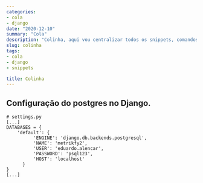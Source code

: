 ```yaml
---
categories:
- cola
- django
date: "2020-12-10"
summary: "Cola"
description: "Colinha, aqui vou centralizar todos os snippets, comandos e tudo o que for útil para facilitar a vida de desenvolvedor"
slug: colinha
tags:
- cola
- django
- snippets

title: Colinha
---
```


## Configuração do postgres no Django.

```
# settings.py
[...]
DATABASES = {
    'default': {
          'ENGINE': 'django.db.backends.postgresql',
          'NAME': 'metrikfy2',
          'USER': 'eduardo.alencar',
          'PASSWORD': 'psql123',
          'HOST': 'localhost'
      }
}
[...]
```

